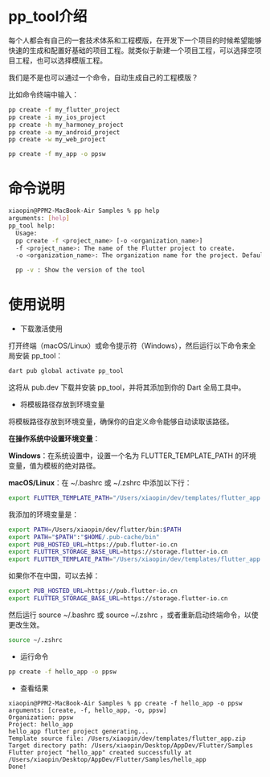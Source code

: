 # pp_tool介绍

每个人都会有自己的一套技术体系和工程模版，在开发下一个项目的时候希望能够快速的生成和配置好基础的项目工程。就类似于新建一个项目工程，可以选择空项目工程，也可以选择模版工程。

我们是不是也可以通过一个命令，自动生成自己的工程模版？

比如命令终端中输入：

``` bash
pp create -f my_flutter_project
pp create -i my_ios_project
pp create -h my_harmoney_project
pp create -a my_android_project
pp create -w my_web_project

pp create -f my_app -o ppsw
```

# 命令说明

``` bash
xiaopin@PPM2-MacBook-Air Samples % pp help
arguments: [help]
pp_tool help:
  Usage:
  pp create -f <project_name> [-o <organization_name>]
  -f <project_name>: The name of the Flutter project to create.
  -o <organization_name>: The organization name for the project. Defaults to 'example'.

  pp -v : Show the version of the tool
```

# 使用说明

- 下载激活使用

打开终端（macOS/Linux）或命令提示符（Windows），然后运行以下命令来全局安装 pp_tool：

``` bash
dart pub global activate pp_tool
```

这将从 pub.dev 下载并安装 pp_tool，并将其添加到你的 Dart 全局工具中。

- 将模板路径存放到环境变量

将模板路径存放到环境变量，确保你的自定义命令能够自动读取该路径。

**在操作系统中设置环境变量**：

**Windows**：在系统设置中，设置一个名为 FLUTTER_TEMPLATE_PATH 的环境变量，值为模板的绝对路径。

**macOS/Linux**：在 ~/.bashrc 或 ~/.zshrc 中添加以下行：

``` bash
export FLUTTER_TEMPLATE_PATH="/Users/xiaopin/dev/templates/flutter_app.zip"
```

我添加的环境变量是：

``` bash
export PATH=/Users/xiaopin/dev/flutter/bin:$PATH
export PATH="$PATH":"$HOME/.pub-cache/bin"
export PUB_HOSTED_URL=https://pub.flutter-io.cn
export FLUTTER_STORAGE_BASE_URL=https://storage.flutter-io.cn
export FLUTTER_TEMPLATE_PATH="/Users/xiaopin/dev/templates/flutter_app.zip"
```

如果你不在中国，可以去掉：

``` bash
export PUB_HOSTED_URL=https://pub.flutter-io.cn
export FLUTTER_STORAGE_BASE_URL=https://storage.flutter-io.cn
```

然后运行 source ~/.bashrc 或 source ~/.zshrc ，或者重新启动终端命令，以使更改生效。

``` bash
source ~/.zshrc
```

- 运行命令

```bash
pp create -f hello_app -o ppsw
```

- 查看结果

```
xiaopin@PPM2-MacBook-Air Samples % pp create -f hello_app -o ppsw
arguments: [create, -f, hello_app, -o, ppsw]
Organization: ppsw
Project: hello_app
hello_app flutter project generating...
Template source file: /Users/xiaopin/dev/templates/flutter_app.zip
Target directory path: /Users/xiaopin/Desktop/AppDev/Flutter/Samples
Flutter project "hello_app" created successfully at /Users/xiaopin/Desktop/AppDev/Flutter/Samples/hello_app
Done!
```
